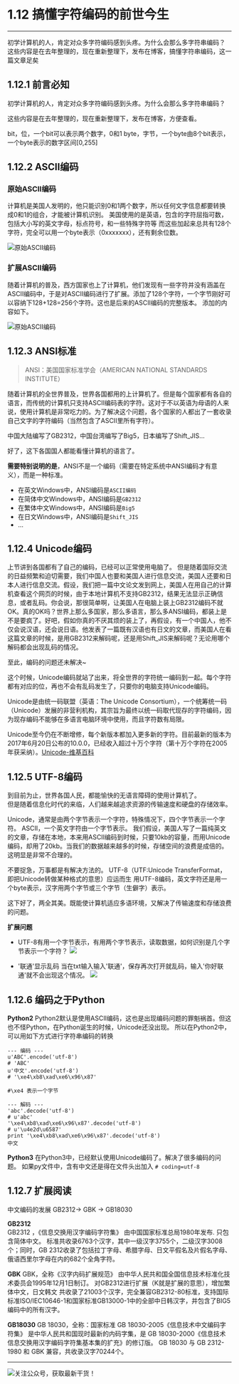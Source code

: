 # 1.12 搞懂字符编码的前世今生

---

初学计算机的人，肯定对众多字符编码感到头疼。为什么会那么多字符串编码？  这些内容是在去年整理的，现在重新整理下，发布在博客，搞懂字符串编码，这一篇文章足矣

## 1.12.1 前言必知

初学计算机的人，肯定对众多字符编码感到头疼。为什么会那么多字符串编码？

这些内容是在去年整理的，现在重新整理下，发布在博客，方便查看。

bit，位，一个bit可以表示两个数字，0和1
byte，字节，一个byte由8个bit表示，一个byte表示的数字区间[0,255]

## 1.12.2 ASCII编码

### 原始ASCII编码

计算机是美国人发明的，他只能识别0和1两个数字，所以任何文字信息都要转换成0和1的组合，才能被计算机识别。
美国使用的是英语，包含的字符屈指可数，包括大小写的英文字母，标点符号，和一些特殊字符等
而这些加起来总共有128个字符，完全可以用一个byte表示（0xxxxxxx），还有剩余位数。

![原始ASCII编码](https://ooo.0o0.ooo/2017/08/02/59815b952b3bf.jpg)

### 扩展ASCII编码
随着计算机的普及，西方国家也上了计算机，他们发现有一些字符并没有涵盖在ASCII编码中，于是对ASCII编码进行了扩展。添加了128个字符，一个字节刚好可以容纳下128+128=256个字符。这也是后来的ASCII编码的完整版本。
添加的内容如下。

![原始ASCII编码](https://ooo.0o0.ooo/2017/08/02/59815bd96dd8a.gif)

## 1.12.3 ANSI标准
>ANSI：美国国家标准学会（AMERICAN NATIONAL STANDARDS INSTITUTE）  

随着计算机的全世界普及，世界各国都用的上计算机了。但是每个国家都有各自的语言，而传统的计算机只支持ASCII编码表的字符。这对于不以英语为母语的人来说，使用计算机是非常吃力的。为了解决这个问题，各个国家的人都出了一套收录自己文字的字符编码（当然包含了ASCII里所有字符）。

中国大陆编写了GB2312，中国台湾编写了Big5，日本编写了Shift_JIS...

好了，这下各国国人都能看懂计算机的语言了。

**需要特别说明的是**，ANSI不是一个编码（需要在特定系统中ANSI编码才有意义），而是一种标准。  

* 在英文Windows中，ANSI编码是`ASCII编码`
* 在简体中文Windows中，ANSI编码是`GB2312`
* 在繁体中文Windows中，ANSI编码是`Big5`
* 在日文Windows中，ANSI编码是`Shift_JIS`
* ...

## 1.12.4 Unicode编码

上节讲到各国都有了自己的编码，已经可以正常使用电脑了。
但是随着国际交流的日益频繁和迫切需要，我们中国人也要和美国人进行信息交流，美国人还要和日本人进行信息交流。假设，我们把一篇中文论文发到网上，美国人在用自己的计算机查看这个网页的时候，由于本地计算机不支持GB2312，结果无法显示正确信息，或者乱码。你会说，那很简单啊，让美国人在电脑上装上GB2312编码不就OK。真的OK吗？世界上那么多国家，那么多语言，那么多ANSI编码，都装上是不是要疯了。好吧，假如你真的不厌其烦的装上了，再假设，有一个中国人，他不仅会说汉语，还会说日语。他发表了一篇既有汉语也有日文的文章，而美国人在看这篇文章的时候，是用GB2312来解码呢，还是用Shift_JIS来解码呢？无论用哪个解码都会出现乱码的情况。

至此，编码的问题还未解决~

这个时候，Unicode编码就站了出来，将全世界的字符统一编码到一起。每个字符都有对应的位，再也不会有乱码发生了，只要你的电脑支持Unicode编码。

Unicode是由统一码联盟（英语：The Unicode Consortium），一个统筹统一码（Unicode）发展的非营利机构，其宗旨为最终以统一码取代现存的字符编码，因为现存编码不能够在多语言电脑环境中使用，而且字符数有局限。

Unicode至今仍在不断增修，每个新版本都加入更多新的字符。目前最新的版本为2017年6月20日公布的10.0.0，已经收入超过十万个字符（第十万个字符在2005年获采纳）。[Unicode-维基百科](https://zh.wikipedia.org/wiki/Unicode)

## 1.12.5 UTF-8编码

到目前为止，世界各国人民，都能愉快的无语言障碍的使用计算机了。  
但是随着信息化时代的来临，人们越来越追求资源的传输速度和硬盘的存储效率。

Unicode，通常是由两个字节表示一个字符，特殊情况下，四个字节表示一个字符。
ASCII，一个英文字符由一个字节表示。
我们假设，美国人写了一篇纯英文的文章，存储在本地，本来用ASCII编码到时候，只要10kb的容量，而用Unicode编码，却用了20kb。当我们的数据越来越多的时候，存储空间的浪费是成倍的。这明显是非常不合理的。

不要捉急，万事都是有解决方法的。
UTF-8（UTF:Unicode TransferFormat，即把Unicode转做某种格式的意思）应运而生
用UTF-8编码，英文字符还是用一个byte表示，汉字用两个字节或三个字节（生僻字）表示。  

这下好了，两全其美。既能使计算机适应多语环境，又解决了传输速度和存储浪费的问题。

**扩展问题**

* UTF-8有用一个字节表示，有用两个字节表示，读取数据，如何识别是几个字节表示一个字符？
  ![](https://i.loli.net/2017/08/02/598168fe2b016.png)

* '联通'显示乱码
  当在txt输入输入'联通'，保存再次打开就乱码，输入'你好联通'就不会出现这个情况。
  ![](https://i.loli.net/2017/08/02/59816d652aeb9.png)

## 1.12.6 编码之于Python

**Python2**
Python2默认是使用ASCII编码，这也是出现编码问题的罪魁祸首。但这也不怪Python，在Python诞生的时候，Unicode还没出现。
所以在Python2中，可以用如下方式进行字符串编码的转换

```
--- 编码 ---
u'ABC'.encode('utf-8')
# 'ABC'
u'中文'.encode('utf-8')
# '\xe4\xb8\xad\xe6\x96\x87'

#\xe4 表示一个字节

--- 解码 ---
'abc'.decode('utf-8')
# u'abc'
'\xe4\xb8\xad\xe6\x96\x87'.decode('utf-8')
# u'\u4e2d\u6587'
print '\xe4\xb8\xad\xe6\x96\x87'.decode('utf-8')
中文
```

**Python3**
在Python3中，已经默认使用Unicode编码了。解决了很多编码的问题。
如果py文件中，含有中文还是得在文件头出加入 `# coding=utf-8`

## 1.12.7 扩展阅读

中文编码的发展
GB2312-> GBK -> GB18030

**GB2312**  
GB2312 ，《信息交换用汉字编码字符集》
由中国国家标准总局1980年发布. 只包含简体中文。 
标准共收录6763个汉字，其中一级汉字3755个，二级汉字3008个；同时，GB 2312收录了包括拉丁字母、希腊字母、日文平假名及片假名字母、俄语西里尔字母在内的682个全角字符。

**GBK**
GBK，全称《汉字内码扩展规范》
由中华人民共和国全国信息技术标准化技术委员会1995年12月1日制订。
对GB2312进行扩展（K就是扩展的意思），增加繁体中文，日文韩文
共收录了21003个汉字，完全兼容GB2312-80标准，支持国际标准ISO/IEC10646-1和国家标准GB13000-1中的全部中日韩汉字，并包含了BIG5编码中的所有汉字。

**GB18030**
GB 18030，全称：国家标准 GB 18030-2005《信息技术中文编码字符集》
是中华人民共和国现时最新的内码字集，是 GB 18030-2000《信息技术信息交换用汉字编码字符集基本集的扩充》的修订版。
GB 18030 与 GB 2312-1980 和 GBK 兼容，共收录汉字70244个。

---

![关注公众号，获取最新干货！](http://image.python-online.cn/image-20200320125724880.png)
